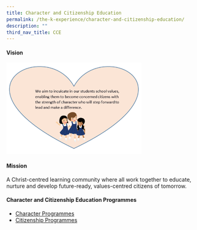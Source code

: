 ```yaml
---
title: Character and Citizenship Education
permalink: /the-k-experience/character-and-citizenship-education/
description: ""
third_nav_title: CCE
---
```

<h4><strong>Vision</strong></h4>
<img style="width: 70%;" src="/images/cce.png">
<h4><strong>Mission</strong></h4>
<p>A Christ-centred learning community where all work together to educate, nurture and develop future-ready, values-centred citizens of tomorrow.&nbsp;</p>
<h4><strong>Character and Citizenship Education Programmes</strong></h4>
<ul>
<li><a href="/the-k-experience/character-and-citizenship-education/character-programmes/character-and-citizenship-education-curriculum">Character Programmes</a></li>
<li><a href="/the-k-experience/character-and-citizenship-education/citizenship-programmes/ne-commemorative-events">Citizenship Programmes</a></li>
</ul>